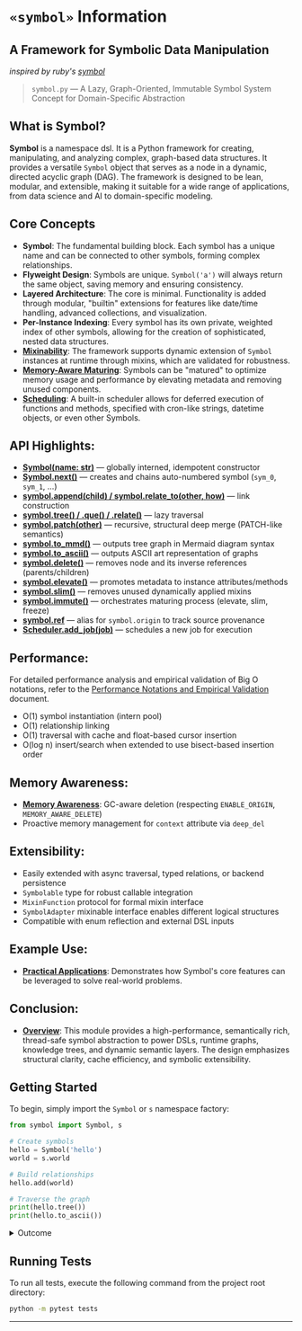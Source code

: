 # `«symbol»` Information

## **A Framework for Symbolic Data Manipulation**

_inspired by ruby's [symbol](https://ruby-doc.org/core-2.5.3/Symbol.html)_

> `symbol.py` — A Lazy, Graph-Oriented, Immutable Symbol System Concept for Domain-Specific Abstraction

## What is Symbol?

**Symbol** is a namespace dsl. It is a Python framework for creating, manipulating, and analyzing complex, graph-based data structures. It provides a versatile `Symbol` object that serves as a node in a dynamic, directed acyclic graph (DAG). The framework is designed to be lean, modular, and extensible, making it suitable for a wide range of applications, from data science and AI to domain-specific modeling.


## Core Concepts

-   **Symbol**: The fundamental building block. Each symbol has a unique name and can be connected to other symbols, forming complex relationships.
-   **Flyweight Design**: Symbols are unique. `Symbol('a')` will always return the same object, saving memory and ensuring consistency.
-   **Layered Architecture**: The core is minimal. Functionality is added through modular, "builtin" extensions for features like date/time handling, advanced collections, and visualization.
-   **Per-Instance Indexing**: Every symbol has its own private, weighted index of other symbols, allowing for the creation of sophisticated, nested data structures.
-   **[Mixinability](topics/5_mixinability/index.md)**: The framework supports dynamic extension of `Symbol` instances at runtime through mixins, which are validated for robustness.
-   **[Memory-Aware Maturing](topics/6_memory_aware_maturing/index.md)**: Symbols can be "matured" to optimize memory usage and performance by elevating metadata and removing unused components.
-   **[Scheduling](topics/7_scheduling/index.md)**: A built-in scheduler allows for deferred execution of functions and methods, specified with cron-like strings, datetime objects, or even other Symbols.

API Highlights:
---------------
- **[Symbol(name: str)](topics/8_api_highlights/index.md#symbolname-str-globally-interned-idempotent-constructor)** — globally interned, idempotent constructor
- **[Symbol.next()](topics/8_api_highlights/index.md#symbolnext-creates-and-chains-auto-numbered-symbols)** — creates and chains auto-numbered symbol (`sym_0`, `sym_1`, …)
- **[symbol.append(child) / symbol.relate_to(other, how)](topics/8_api_highlights/index.md#symbolappendchild--symbolrelate_toother-how-link-construction)** — link construction
- **[symbol.tree() / .que() / .relate()](topics/8_api_highlights/index.md#symboltree--que--relate-lazy-traversal)** — lazy traversal
- **[symbol.patch(other)](topics/8_api_highlights/index.md#symbolpatchother-recursive-structural-deep-merge)** — recursive, structural deep merge (PATCH-like semantics)
- **[symbol.to_mmd()](topics/8_api_highlights/index.md#symbolto_mmd-outputs-tree-graph-in-mermaid-diagram-syntax)** — outputs tree graph in Mermaid diagram syntax
- **[symbol.to_ascii()](topics/8_api_highlights/index.md#symbolto_ascii-outputs-ascii-art-representation-of-graphs)** — outputs ASCII art representation of graphs
- **[symbol.delete()](topics/8_api_highlights/index.md#symboldelete-removes-node-and-its-inverse-references)** — removes node and its inverse references (parents/children)
- **[symbol.elevate()](topics/8_api_highlights/index.md#symbolelevate-promotes-metadata-to-instance-attributesmethods)** — promotes metadata to instance attributes/methods
- **[symbol.slim()](topics/8_api_highlights/index.md#symbolslim-removes-unused-dynamically-applied-mixins)** — removes unused dynamically applied mixins
- **[symbol.immute()](topics/8_api_highlights/index.md#symbolimmute-orchestrates-maturing-process-elevate-slim-freeze)** — orchestrates maturing process (elevate, slim, freeze)
- **[symbol.ref](topics/8_api_highlights/index.md#symbolref-alias-for-symbolorigin-to-track-source-provenance)** — alias for `symbol.origin` to track source provenance
- **[Scheduler.add_job(job)](topics/8_api_highlights/index.md#scheduleradd_jobjob-schedules-a-new-job-for-execution)** — schedules a new job for execution

Performance:
------------
For detailed performance analysis and empirical validation of Big O notations, refer to the [Performance Notations and Empirical Validation](docs/notations.md) document.

- O(1) symbol instantiation (intern pool)
- O(1) relationship linking
- O(1) traversal with cache and float-based cursor insertion
- O(log n) insert/search when extended to use bisect-based insertion order

Memory Awareness:
-----------------
-   **[Memory Awareness](topics/10_memory_awareness/index.md)**: GC-aware deletion (respecting `ENABLE_ORIGIN`, `MEMORY_AWARE_DELETE`)
-   Proactive memory management for `context` attribute via `deep_del`

Extensibility:
--------------
- Easily extended with async traversal, typed relations, or backend persistence
- `Symbolable` type for robust callable integration
- `MixinFunction` protocol for formal mixin interface
- `SymbolAdapter` mixinable interface enables different logical structures
- Compatible with enum reflection and external DSL inputs

Example Use:
------------
- **[Practical Applications](topics/12_example_use/index.md)**: Demonstrates how Symbol's core features can be leveraged to solve real-world problems.

Conclusion:
-----------
- **[Overview](topics/13_conclusion/index.md)**: This module provides a high-performance, semantically rich, thread-safe symbol abstraction to power DSLs, runtime graphs, knowledge trees, and dynamic semantic layers. The design emphasizes structural clarity, cache efficiency, and symbolic extensibility.


## Getting Started

To begin, simply import the `Symbol` or `s` namespace factory:

```python
from symbol import Symbol, s

# Create symbols
hello = Symbol('hello')
world = s.world

# Build relationships
hello.add(world)

# Traverse the graph
print(hello.tree())
print(hello.to_ascii())
```
<details>
<summary>Outcome</summary>

```text
[<Symbol: hello>, <Symbol: world>]
- hello
  - world
```
</details>

## Running Tests

To run all tests, execute the following command from the project root directory:

```bash
python -m pytest tests
```

---
